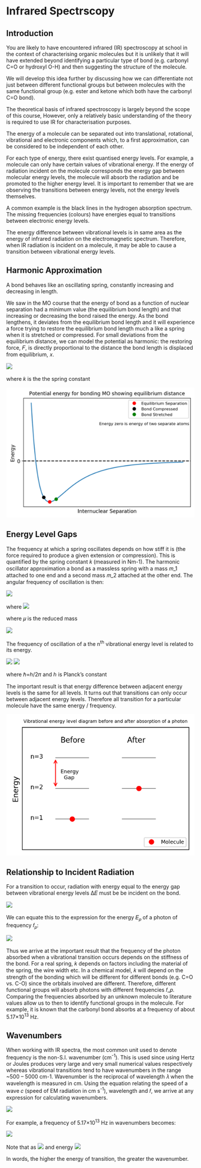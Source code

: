 # Infrared Spectrscopy

## Introduction
You are likely to have encountered infrared (IR) spectroscopy at school in the context of characterising organic molecules but it is unlikely that it will have extended beyond identifying a particular type of bond (e.g. carbonyl C=O or hydroxyl O-H) and then suggesting the structure of the molecule.

We will develop this idea further by discussing how we can differentiate not just between different functional groups but between molecules with the same functional group (e.g. ester and ketone which both have the carbonyl C=O bond). 

The theoretical basis of infrared spectroscopy is largely beyond the scope of this course, However, only a relatively basic understanding of the theory is required to use IR for characterisation purposes.

The energy of a molecule can be separated out into translational, rotational, vibrational and electronic components which, to a first approximation, can be considered to be independent of each other. 

For each type of energy, there exist quantised energy levels. For example, a molecule can only have certain values of vibrational energy. If the energy of radiation incident on the molecule corresponds the energy gap between molecular energy levels, the molecule will absorb the radiation and be promoted to the higher energy level. It is important to remember that we are observing the transitions between energy levels, not the energy levels themselves. 

A common example is the black lines in the hydrogen absorption spectrum. The missing frequencies (colours) have energies equal to transitions between electronic energy levels. 

The energy difference between vibrational levels is in same area as the energy of infrared radiation on the electromagnetic spectrum. Therefore, when IR radiation is incident on a molecule, it may be able to cause a transition between vibrational energy levels. 

## Harmonic Approximation

A bond behaves like an oscillating spring, constantly increasing and decreasing in length. 

We saw in the MO course that the energy of bond as a function of nuclear separation had a minimum value (the equilibrium bond length) and that increasing or decreasing the bond raised the energy. As the bond lengthens, it deviates from the equilibrium bond length and it will experience a force trying to restore the equilibrium bond length much a like a spring when it is stretched or compressed. 
For small deviations from the equilibrium distance, we can model the potential as harmonic: the restoring force, 𝐹, is directly proportional to the distance the bond length is displaced from equilibrium, 𝑥.

<img src="https://render.githubusercontent.com/render/math?math=\displaystyle F = - kx">

where 𝑘 is the the spring constant

<img src="./figures/Harmonic.png" alt="drawing" width="700"/>

## Energy Level Gaps

The frequency at which a spring oscillates depends on how stiff it is (the force required to produce a given extension or compression). This is quantified by the spring constant 𝑘 (measured in Nm-1). The harmonic oscillator approximation a bond as a massless spring with a mass 𝑚_1 attached to one end and a second mass 𝑚_2 attached at the other end. The angular frequency of oscillation is then:

<img src="https://render.githubusercontent.com/render/math?math=\displaystyle \omega = \sqrt{\frac{k}{\mu}}"> 

where <img src="https://render.githubusercontent.com/render/math?math=\displaystyle \omega = 2\pi f">

where 𝜇 is the reduced mass

<img src="https://render.githubusercontent.com/render/math?math=\displaystyle \mu = \frac{\mu_1 \mu_2}{\mu_1 + \mu_2}">

The frequency of oscillation of a the n<sup>th</sup> vibrational energy level is related to its energy.  

<img src="https://render.githubusercontent.com/render/math?math=\displaystyle E_n = (n %2B\ \frac{1}{2})\hbar\omega \space \Rightarrow \space \E_0 =\frac{1}{2}\hbar\omega, \E_1 =\frac{2}{2}\hbar\omega, \E_2 =\frac{5}{2}\hbar\omega">


<img src="https://render.githubusercontent.com/render/math?math=\displaystyle \Rightarrow \Delta E = E_{n %2B\  1} - E_n = \frac{1}{2}\hbar\omega">

where ℏ=ℎ/2𝜋 and ℎ is Planck’s constant


The important result is that energy difference between adjacent energy levels is the same for all levels. It turns out that transitions can only occur between adjacent energy levels. Therefore all transition for a particular molecule have the same energy / frequency. 

![alt text](./figures/Levels.png)

## Relationship to Incident Radiation

For a transition to occur, radiation with energy equal to the energy gap between vibrational energy levels ∆𝐸 must be be incident on the bond.

<img src="https://render.githubusercontent.com/render/math?math=\displaystyle \Delta E = \frac{1}{2} \hbar \omega = \frac{1}{2} \hbar \sqrt{\frac{k}{\mu}}">

We can equate this to the expression for the energy 𝐸<sub>𝑝</sub> of a photon of frequency 𝑓<sub>𝑝</sub>:

<img src="https://render.githubusercontent.com/render/math?math=\displaystyle E_p = \Delta E \Rightarrow hf = \frac{1}{2} \hbar \sqrt{\frac{k}{\mu}} \Rightarrow f_p = \frac{1}{4\pi} \sqrt{\frac{k}{\mu}}">

Thus we arrive at the important result that the frequency of the photon absorbed when a vibrational transition occurs depends on the stiffness of the bond. For a real spring, 𝑘 depends on factors including the material of the spring, the wire width etc. In a chemical model, 𝑘 will depend on the strength of the bonding which will be different for different bonds (e.g. C=O vs. C-O) since the orbitals involved are different. Therefore, different functional groups will absorb photons with different frequencies 𝑓_𝑝. Comparing the frequencies absorbed by an unknown molecule to literature values allow us to then to identify functional groups in the molecule. For example, it is known that the carbonyl bond absorbs at a frequency of about 5.17×10<sup>13</sup>  Hz. 

## Wavenumbers

When working with IR spectra, the most common unit used to denote frequency is the non-S.I. wavenumber (cm<sup>-1</sup>). This is used since using Hertz or Joules produces very large and very small numerical values respectively whereas vibrational transitions tend to have wavenumbers in the range ~500 – 5000 cm-1. Wavenumber is the reciprocal of wavelength 𝜆 when the wavelength is measured in cm. Using the equation relating the speed of a wave 𝑐 (speed of EM radiation in cm s<sup>-1</sup>), wavelength and 𝑓, we arrive at any expression for calculating wavenumbers. 

<img src="https://render.githubusercontent.com/render/math?math=\displaystyle c = f \lambda \Rightarrow \frac{1}{\lambda} = \frac{f}{c}">

For example, a frequency of 5.17×10<sup>13</sup>  Hz in wavenumbers becomes:

<img src="https://render.githubusercontent.com/render/math?math=\displaystyle \frac{1}{\lambda} = \frac{f}{c} = \frac{5.17 \times 10^13}{3\times 10^10} = 1723 \space cm^{-1}  ">

Note that as <img src="https://render.githubusercontent.com/render/math?math=\displaystyle \frac{1}{\lambda} \propto f "> and energy <img src="https://render.githubusercontent.com/render/math?math=\displaystyle E \propto f \Rightarrow E \propto  \frac{1}{\lambda} ">

In words, the higher the energy of transition, the greater the wavenumber. 



